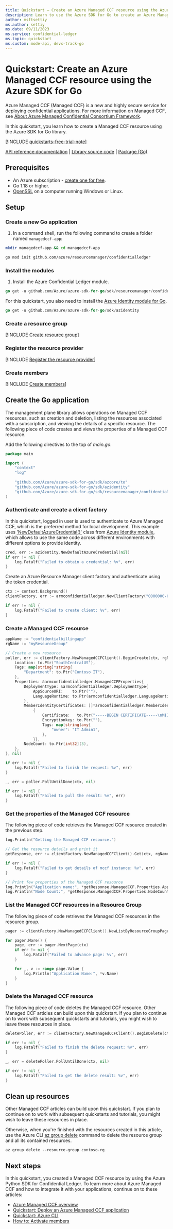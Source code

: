 ```yaml
---
title: Quickstart – Create an Azure Managed CCF resource using the Azure SDK for Go
description: Learn to use the Azure SDK for Go to create an Azure Managed CCF resource
author: msftsettiy
ms.author: settiy
ms.date: 09/11/2023
ms.service: confidential-ledger
ms.topic: quickstart
ms.custom: mode-api, devx-track-go
---
```


# Quickstart: Create an Azure Managed CCF resource using the Azure SDK for Go

Azure Managed CCF (Managed CCF) is a new and highly secure service for deploying confidential applications. For more information on Managed CCF, see [About Azure Managed Confidential Consortium Framework](overview.md).

In this quickstart, you learn how to create a Managed CCF resource using the Azure SDK for Go library.

[!INCLUDE [quickstarts-free-trial-note](~/reusable-content/ce-skilling/azure/includes/quickstarts-free-trial-note.md)]

[API reference documentation](https://pkg.go.dev/github.com/Azure/azure-sdk-for-go/sdk/resourcemanager/confidentialledger/armconfidentialledger@v1.2.0-beta.1#section-documentation) | [Library source code](https://github.com/Azure/azure-sdk-for-go/tree/main/sdk/resourcemanager/confidentialledger/armconfidentialledger) | [Package (Go)](https://pkg.go.dev/github.com/Azure/azure-sdk-for-go/sdk/resourcemanager/confidentialledger/armconfidentialledger@v1.2.0-beta.1)

## Prerequisites

- An Azure subscription - [create one for free](https://azure.microsoft.com/free/?WT.mc_id=A261C142F).
- Go 1.18 or higher.
- [OpenSSL](https://www.openssl.org/) on a computer running Windows or Linux.

## Setup

### Create a new Go application

1. In a command shell, run the following command to create a folder named `managedccf-app`:

```Bash
mkdir managedccf-app && cd managedccf-app

go mod init github.com/azure/resourcemanager/confidentialledger
```

### Install the modules

1. Install the Azure Confidential Ledger module.

```go
go get -u github.com/Azure/azure-sdk-for-go/sdk/resourcemanager/confidentialledger/armconfidentialledger@v1.2.0-beta.1
```

For this quickstart, you also need to install the [Azure Identity module for Go](/azure/developer/go/azure-sdk-authentication?tabs=bash).

```go
go get -u github.com/Azure/azure-sdk-for-go/sdk/azidentity
```

### Create a resource group

[!INCLUDE [Create resource group](./includes/powershell-resource-group-create.md)]

### Register the resource provider

[!INCLUDE [Register the resource provider](includes/register-provider.md)]

### Create members

[!INCLUDE [Create members](includes/create-member.md)]

## Create the Go application

The management plane library allows operations on Managed CCF resources, such as creation and deletion, listing the resources associated with a subscription, and viewing the details of a specific resource. The following piece of code creates and views the properties of a Managed CCF resource.

Add the following directives to the top of *main.go*:

```go
package main

import (
    "context"
    "log"
    
    "github.com/Azure/azure-sdk-for-go/sdk/azcore/to"
    "github.com/Azure/azure-sdk-for-go/sdk/azidentity"
    "github.com/Azure/azure-sdk-for-go/sdk/resourcemanager/confidentialledger/armconfidentialledger"
)
```

### Authenticate and create a client factory

In this quickstart, logged in user is used to authenticate to Azure Managed CCF, which is the preferred method for local development. This example uses ['NewDefaultAzureCredential()'](/azure/developer/go/azure-sdk-authentication?tabs=bash#authenticate-to-azure-with-defaultazurecredential) class from [Azure Identity module](/azure/developer/go/azure-sdk-authentication?tabs=bash), which allows to use the same code across different environments with different options to provide identity.

```go
cred, err := azidentity.NewDefaultAzureCredential(nil)
if err != nil {
    log.Fatalf("Failed to obtain a credential: %v", err)
}
```

Create an Azure Resource Manager client factory and authenticate using the token credential.

```go
ctx := context.Background()
clientFactory, err := armconfidentialledger.NewClientFactory("0000000-0000-0000-0000-000000000001", cred, nil)

if err != nil {
    log.Fatalf("Failed to create client: %v", err)
}
```

### Create a Managed CCF resource

```go
appName := "confidentialbillingapp"
rgName := "myResourceGroup"

// Create a new resource
poller, err := clientFactory.NewManagedCCFClient().BeginCreate(ctx, rgName, appName, armconfidentialledger.ManagedCCF{
    Location: to.Ptr("SouthCentralUS"),
    Tags: map[string]*string{
        "Department": to.Ptr("Contoso IT"),
    },
    Properties: &armconfidentialledger.ManagedCCFProperties{
        DeploymentType: &armconfidentialledger.DeploymentType{
            AppSourceURI:    to.Ptr(""),
            LanguageRuntime: to.Ptr(armconfidentialledger.LanguageRuntimeJS),
        },
        MemberIdentityCertificates: []*armconfidentialledger.MemberIdentityCertificate{
            {
                Certificate:   to.Ptr("-----BEGIN CERTIFICATE-----\nMIIU4G0d7....1ZtULNWo\n-----END CERTIFICATE-----"),
                Encryptionkey: to.Ptr(""),
                Tags: map[string]any{
                    "owner": "IT Admin1",
                },
            }},
        NodeCount: to.Ptr[int32](3),
    },
}, nil)

if err != nil {
    log.Fatalf("Failed to finish the request: %v", err)
}

_, err = poller.PollUntilDone(ctx, nil)

if err != nil {
    log.Fatalf("Failed to pull the result: %v", err)
}
```

### Get the properties of the Managed CCF resource

The following piece of code retrieves the Managed CCF resource created in the previous step.

```go
log.Println("Getting the Managed CCF resource.")

// Get the resource details and print it
getResponse, err := clientFactory.NewManagedCCFClient().Get(ctx, rgName, appName, nil)

if err != nil {
    log.Fatalf("Failed to get details of mccf instance: %v", err)
}

// Print few properties of the Managed CCF resource
log.Println("Application name:", *getResponse.ManagedCCF.Properties.AppName)
log.Println("Node Count:", *getResponse.ManagedCCF.Properties.NodeCount)
```

### List the Managed CCF resources in a Resource Group

The following piece of code retrieves the Managed CCF resources in the resource group.

```go
pager := clientFactory.NewManagedCCFClient().NewListByResourceGroupPager(rgName, nil)

for pager.More() {
    page, err := pager.NextPage(ctx)
    if err != nil {
        log.Fatalf("Failed to advance page: %v", err)
    }

    for _, v := range page.Value {
        log.Println("Application Name:", *v.Name)
    }
}
```

### Delete the Managed CCF resource

The following piece of code deletes the Managed CCF resource. Other Managed CCF articles can build upon this quickstart. If you plan to continue on to work with subsequent quickstarts and tutorials, you might wish to leave these resources in place.

```go
deletePoller, err := clientFactory.NewManagedCCFClient().BeginDelete(ctx, rgName, appName, nil)

if err != nil {
    log.Fatalf("Failed to finish the delete request: %v", err)
}

_, err = deletePoller.PollUntilDone(ctx, nil)

if err != nil {
    log.Fatalf("Failed to get the delete result: %v", err)
}
```

## Clean up resources

Other Managed CCF articles can build upon this quickstart. If you plan to continue on to work with subsequent quickstarts and tutorials, you might wish to leave these resources in place.

Otherwise, when you're finished with the resources created in this article, use the Azure CLI [az group delete](/cli/azure/group?#az-group-delete) command to delete the resource group and all its contained resources.

```azurecli
az group delete --resource-group contoso-rg
```

## Next steps

In this quickstart, you created a Managed CCF resource by using the Azure Python SDK for Confidential Ledger. To learn more about Azure Managed CCF and how to integrate it with your applications, continue on to these articles:

- [Azure Managed CCF overview](overview.md)
- [Quickstart: Deploy an Azure Managed CCF application](quickstart-deploy-application.md)
- [Quickstart: Azure CLI](quickstart-cli.md)
- [How to: Activate members](how-to-activate-members.md)

